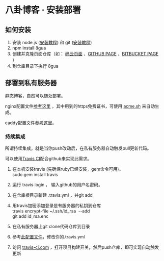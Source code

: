 # 八卦博客 · 安装部署
## 如何安装

1.  安装 node.js ([安装教程](http://www.runoob.com/nodejs/nodejs-install-setup.html)) 和 git ([安装教程](https://git-scm.com/book/zh/v2/%E8%B5%B7%E6%AD%A5-%E5%AE%89%E8%A3%85-Git))
2.  npm install 8gua
3.  创建并克隆页面仓库（如： [码云页面](http://git.mydoc.io/?t=154714) 、[GITHUB PAGE](https://pages.github.com/) 、[BITBUCKET PAGE](https://pages.bitbucket.io/) ）
4.  到仓库目录下执行 8gua

## 部署到私有服务器

静态博客，自然可以随处部署。

nginx配置文件[参考这里](https://gitee.com/u8gua/tool/blob/master/nginx.8gua.conf) ，其中用到的https免费证书，可使用 [acme.sh](https://github.com/Neilpang/acme.sh/wiki/%E8%AF%B4%E6%98%8E) 来自动生成。

caddy配置文件[参考这里](https://gitee.com/u8gua/tool/blob/master/Caddyfile)。

### 持续集成

所谓持续集成，就是当你push改动后，在私有服务器自动触发pull更新代码。

可以使用[Travis CI](https://travis-ci.org/)配合github来实现此需求。

1.  在本机安装travis (先确保ruby已经安装，gem命令可用)。  
    sudo gem install travis  
    
2.  运行 travis login ， 输入github的用户名密码。  
    
3.  在仓库根目录新建 .travis.yml ，并git add
4.  用travis加密添加登录是有服务器的私钥到仓库  
    travis encrypt-file ~/.ssh/id_rsa  --add  
    git add id_rsa.enc  
    
5.  在私有服务器上git clone代码仓库到目录
6.  参考[此配置文件](https://gitee.com/u8gua/tool/blob/master/.travis.yml)，修改你的.travis.yml
    
7.  访问 [travis-ci.com](https://travis-ci.com) ，打开项目构建开关，然后push仓库，即可实现自动触发更新